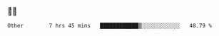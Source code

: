 ### 👨‍💻

<!--START_SECTION:waka-->

```text
Other        7 hrs 45 mins   ████████████▒░░░░░░░░░░░░   48.79 %
```

<!--END_SECTION:waka-->
